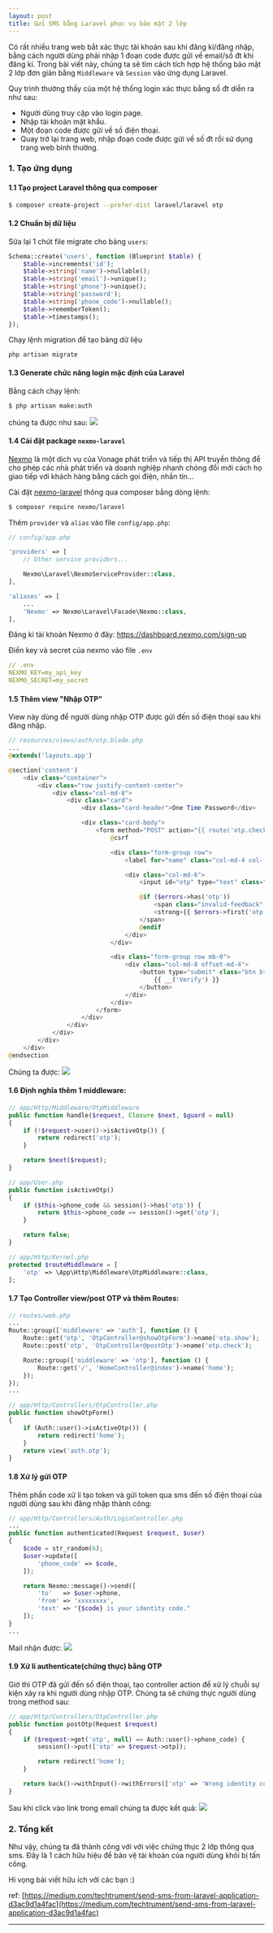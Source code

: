```yaml
---
layout: post
title: Gửi SMS bằng Laravel phục vụ bảo mật 2 lớp
---
```


Có rất nhiều trang web bắt xác thực tài khoản sau khi đăng kí/đăng nhập, bằng cách người dùng phải nhập 1 đoạn code được gửi về email/số đt khi đăng kí.
Trong bài viết này, chúng ta sẽ tìm cách tích hợp hệ thống bảo mật 2 lớp đơn giản bằng `Middleware` và `Session` vào ứng dụng Laravel.

Quy trình thường thấy của một hệ thống login xác thực bằng số đt diễn ra như sau:
* Người dùng truy cập vào login page.
* Nhập tài khoản mật khẩu.
* Một đoạn code được gửi về số điện thoại.
* Quay trở lại trang web, nhập đoạn code được gửi về số đt rồi sử dụng trang web bình thường.

### 1. Tạo ứng dụng
#### 1.1 Tạo project Laravel thông qua composer
```sh
$ composer create-project --prefer-dist laravel/laravel otp
```

#### 1.2 Chuẩn bị dữ liệu
Sửa lại 1 chút file migrate cho bảng `users`:
```php
Schema::create('users', function (Blueprint $table) {
    $table->increments('id');
    $table->string('name')->nullable();
    $table->string('email')->unique();
    $table->string('phone')->unique();
    $table->string('password');
    $table->string('phone_code')->nullable();
    $table->rememberToken();
    $table->timestamps();
});
```
Chạy lệnh migration để tạo bảng dữ liệu
```
php artisan migrate
```

#### 1.3 Generate chức năng login mặc định của Laravel
Bằng cách chạy lệnh:
```sh
$ php artisan make:auth
```
chúng ta được như sau:
![](https://images.viblo.asia/b7899619-7e3d-4aea-8cf1-2a1a9a64b670.png)

#### 1.4 Cài đặt package `nexmo-laravel`
[Nexmo](https://developer.nexmo.com/messaging/sms/code-snippets/send-an-sms) là một dịch vụ của Vonage phát triển và tiếp thị API truyền thông để cho phép các nhà phát triển và doanh nghiệp nhanh chóng đổi mới cách họ giao tiếp với khách hàng bằng cách gọi điện, nhắn tin...

Cài đặt [nexmo-laravel](https://github.com/Nexmo/nexmo-laravel) thông qua composer bằng dòng lệnh:
```sh
$ composer require nexmo/laravel
```

Thêm `provider` và `alias` vào file `config/app.php`:
```php
// config/app.php

'providers' => [
    // Other service providers...

    Nexmo\Laravel\NexmoServiceProvider::class,
],

'aliases' => [
    ...
    'Nexmo' => Nexmo\Laravel\Facade\Nexmo::class,
],
```

Đăng kí tài khoản Nexmo ở đây: https://dashboard.nexmo.com/sign-up

Điền key và secret của nexmo vào file `.env`
```yaml
// .env
NEXMO_KEY=my_api_key
NEXMO_SECRET=my_secret
```

#### 1.5 Thêm view "Nhập OTP"
View này dùng để người dùng nhập OTP được gửi đến số điện thoại sau khi đăng nhập.
```php
// resources/views/auth/otp.blade.php
...
@extends('layouts.app')

@section('content')
    <div class="container">
        <div class="row justify-content-center">
            <div class="col-md-8">
                <div class="card">
                    <div class="card-header">One Time Password</div>

                    <div class="card-body">
                        <form method="POST" action="{{ route('otp.check') }}">
                            @csrf

                            <div class="form-group row">
                                <label for="name" class="col-md-4 col-form-label text-md-right">{{ __('Code') }}</label>

                                <div class="col-md-6">
                                    <input id="otp" type="text" class="form-control{{ $errors->has('otp') ? ' is-invalid' : '' }}" name="otp" value="{{ old('otp') }}" required autofocus>

                                    @if ($errors->has('otp'))
                                        <span class="invalid-feedback" role="alert">
                                        <strong>{{ $errors->first('otp') }}</strong>
                                    </span>
                                    @endif
                                </div>
                            </div>

                            <div class="form-group row mb-0">
                                <div class="col-md-8 offset-md-4">
                                    <button type="submit" class="btn btn-primary">
                                        {{ __('Verify') }}
                                    </button>
                                </div>
                            </div>
                        </form>
                    </div>
                </div>
            </div>
        </div>
    </div>
@endsection
```

Chúng ta được:
![](https://images.viblo.asia/99ae7ec1-d462-48d5-8247-c3ff66c3be78.png)

#### 1.6 Định nghĩa thêm 1 middleware:
```php
// app/Http/Middleware/OtpMiddleware
public function handle($request, Closure $next, $guard = null)
{
    if (!$request->user()->isActiveOtp()) {
        return redirect('otp');
    }

    return $next($request);
}
```

```php
// app/User.php
public function isActiveOtp()
{
    if ($this->phone_code && session()->has('otp')) {
        return $this->phone_code == session()->get('otp');
    }

    return false;
}
```

```php
// app/Http/Kernel.php
protected $routeMiddleware = [
    'otp' => \App\Http\Middleware\OtpMiddleware::class,
];
```

#### 1.7 Tạo Controller view/post OTP và thêm Routes:
```php
// routes/web.php
...
Route::group(['middleware' => 'auth'], function () {
    Route::get('otp', 'OtpController@showOtpForm')->name('otp.show');
    Route::post('otp', 'OtpController@postOtp')->name('otp.check');

    Route::group(['middleware' => 'otp'], function () {
        Route::get('/', 'HomeController@index')->name('home');
    });
});
...
```

```php
// app/Http/Controllers/OtpController.php
public function showOtpForm()
{
    if (Auth::user()->isActiveOtp()) {
        return redirect('home');
    }
    return view('auth.otp');
}
```

#### 1.8 Xử lý gửi OTP
Thêm phần code xử lí tạo token và gửi token qua sms đến số điện thoại của người dùng sau khi đăng nhập thành công:
```php
// app/Http/Controllers/Auth/LoginController.php
...
public function authenticated(Request $request, $user)
{
    $code = str_random(6);
    $user->update([
        'phone_code' => $code,
    ]);

    return Nexmo::message()->send([
        'to'   => $user->phone,
        'from' => 'xxxxxxxx',
        'text' => "{$code} is your identity code."
    ]);
}
...
```

Mail nhận được:
![](https://images.viblo.asia/2eddd8a1-a4c5-42f2-b3ae-154d64495f34.png)

#### 1.9 Xử lí authenticate(chứng thực) bằng OTP
Giờ thì OTP đã gửi đến số điện thoại, tạo controller action để xử lý chuỗi sự kiện xảy ra khi người dùng nhập OTP. Chúng ta sẽ chứng thực người dùng trong method sau:
```php
// app/Http/Controllers/OtpController.php
public function postOtp(Request $request)
{
    if ($request->get('otp', null) == Auth::user()->phone_code) {
        session()->put(['otp' => $request->otp]);

        return redirect('home');
    }

    return back()->withInput()->withErrors(['otp' => 'Wrong identity code.']);
}
```
Sau khi click vào link trong email chúng ta được kết quả:
![](https://images.viblo.asia/907a2386-d7e1-4e09-940c-7610de8e5f2d.png)

### 2. Tổng kết
Như vậy, chúng ta đã thành công với với việc chứng thực 2 lớp thông qua sms. Đây là 1 cách hữu hiệu để bảo vệ tài khoản của người dùng khỏi bị tấn công.

Hi vọng bài viết hữu ích với các bạn :)

ref: [https://medium.com/techtrument/send-sms-from-laravel-application-d3ac9d1a4fac](https://medium.com/techtrument/send-sms-from-laravel-application-d3ac9d1a4fac)

----

